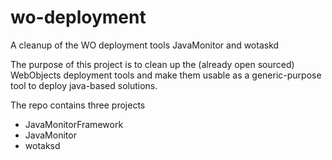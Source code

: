 # wo-deployment
A cleanup of the WO deployment tools JavaMonitor and wotaskd

The purpose of this project is to clean up the (already open sourced) WebObjects deployment tools and make them
usable as a generic-purpose tool to deploy java-based solutions.

The repo contains three projects 
* JavaMonitorFramework
* JavaMonitor
* wotaksd

